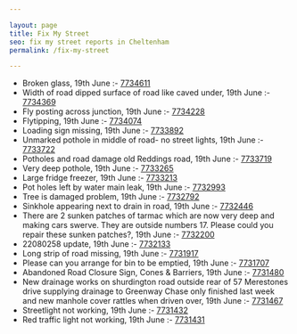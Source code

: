 ```yaml
---

layout: page
title: Fix My Street
seo: fix my street reports in Cheltenham
permalink: /fix-my-street

---
```


<!-- fix_marker starts -->

- Broken glass, 19th June :- [7734611](https://www.fixmystreet.com/report/7734611)
- Width of road dipped surface of road like caved under, 19th June :- [7734369](https://www.fixmystreet.com/report/7734369)
- Fly posting across junction, 19th June :- [7734228](https://www.fixmystreet.com/report/7734228)
- Flytipping, 19th June :- [7734074](https://www.fixmystreet.com/report/7734074)
- Loading sign missing, 19th June :- [7733892](https://www.fixmystreet.com/report/7733892)
- Unmarked pothole in middle of road- no street lights, 19th June :- [7733722](https://www.fixmystreet.com/report/7733722)
- Potholes and road damage old Reddings road, 19th June :- [7733719](https://www.fixmystreet.com/report/7733719)
- Very deep pothole, 19th June :- [7733265](https://www.fixmystreet.com/report/7733265)
- Large fridge freezer, 19th June :- [7733213](https://www.fixmystreet.com/report/7733213)
- Pot holes left by water main leak, 19th June :- [7732993](https://www.fixmystreet.com/report/7732993)
- Tree is damaged problem, 19th June :- [7732792](https://www.fixmystreet.com/report/7732792)
- Sinkhole appearing next to drain in road, 19th June :- [7732446](https://www.fixmystreet.com/report/7732446)
- There are 2 sunken patches of tarmac which are now very deep and making cars swerve. They are outside numbers 17. Please could you repair these sunken patches?, 19th June :- [7732200](https://www.fixmystreet.com/report/7732200)
- 22080258 update, 19th June :- [7732133](https://www.fixmystreet.com/report/7732133)
- Long strip of road missing, 19th June :- [7731917](https://www.fixmystreet.com/report/7731917)
- Please can you arrange for bin to be emptied, 19th June :- [7731707](https://www.fixmystreet.com/report/7731707)
- Abandoned Road Closure Sign, Cones & Barriers, 19th June :- [7731480](https://www.fixmystreet.com/report/7731480)
- New drainage works on shurdington road outside rear of 57 Merestones drive supplying drainage to Greenway Chase only finished last week and new manhole cover rattles when driven over, 19th June :- [7731467](https://www.fixmystreet.com/report/7731467)
- Streetlight not working, 19th June :- [7731432](https://www.fixmystreet.com/report/7731432)
- Red traffic light not working, 19th June :- [7731431](https://www.fixmystreet.com/report/7731431)

<!-- fix_marker ends -->